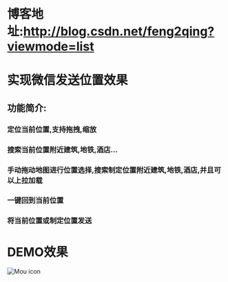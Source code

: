 # 博客地址:http://blog.csdn.net/feng2qing?viewmode=list
# 实现微信发送位置效果
## 功能简介:
### 定位当前位置,支持拖拽,缩放
### 搜索当前位置附近建筑,地铁,酒店...
### 手动拖动地图进行位置选择,搜索制定位置附近建筑,地铁,酒店,并且可以上拉加载
### 一键回到当前位置
### 将当前位置或制定位置发送

# DEMO效果
![Mou icon](http://g.recordit.co/Br2vv3DWd1.gif)

